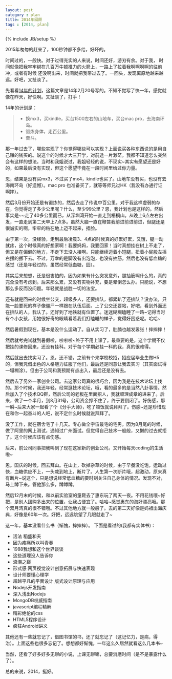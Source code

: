 ```yaml
---
layout: post
category : plan
title: 2014年回顾
tags : [2014, plan]
---
```

{% include JB/setup %}

2015年匆匆的赶来了，100秒钟都不多给，好坏的。

时间过的，一般快。对于过得充实的人来说，时间还好，游刃有余。对于我，
时间就像把我牢牢绑在几百万牛顿推力的火箭上，一路上了拉着我啊啊啊啊的往前冲，或者有时候
还没啊出来，时间就把我带过去了。一回头，发现离原地越来越远。好吧，又扯淡了。

先看看[14年的计划][1]，这篇文章是14年2月20号写的。不知不觉写了快一年，感觉就像在昨天，好快啊。又扯淡了，打手！

14年的计划是：

> * 换mx3，买kindle，买台1500左右的山地车，买台mac pro，去海南环岛。
> * 锻炼身体，走百公里。
> * 奋斗。

那一年过去了，哪些实现了？你觉得哪些可以实现？上面说买各种东西说的是用自己赚的钱买的。说这个的时候才大三开学，对前途一片渺茫。我都不知道怎么突然会有这样的想法。当时和我姐说过，我姐轻轻的说，不现实~其实有愿望还是好的，如果最后没有实现，但这个愿望毕竟在一段时间里给过你力量。

恩，结果是没有买mx3，不过买了mx4，kindle也买了。山地车没有买，也没有去海南环岛（好遗憾）。mac pro 也准备买了，就等等师兄过HK（我没有办通行证啊摔）。

然后3月份开始还是有锻炼的，然后去走了传说中百公里。对于我这样虚弱的存在，你觉得走了多少公里呢？什么，至少99公里？恩，我计划也是这样的。然后事实是~~走了40多公里而已，从深圳湾开始一直走到梧桐山。从晚上6点左右出发，一直走到第二天早上7点多。虽然大脑一直在鞭笞我前进前进前进，但腿还是很诚实的啊，牢牢的粘在地上迈不起来，捂脸。

由于第一次，没经验，走到最后凌晨3、4点的时候真的好累好累，又饿，腿一动就疼，这个时候真的好想家啊！我要妈妈，我要回家！当时真想挂在树上不走了，但又是在偏僻的地方，不走下去没人接啊。只能继续迈着小短腿，扭着小屁股左摇右摆的挪下去。不过，万幸的是脚没有出泡泡，也没有抽筋。然后也没有低血糖的感觉（还是年轻过的，虽然经常低血糖，囧）。

其实后来想想，还是很害怕的，因为如果有什么突发意外，腿抽筋啊什么的，真的完全没有考虑到。后来那么累，又没有实物补充，要是晕倒怎么办。只能说，不想那么多反而没问题。年轻就是战胜一切的法宝。

还有就是回来的时候坐公交，超级多人，还要排队，都累趴了还排队？没办法，只能一脸要死的样子像僵尸一样跟在队伍后面。上了公交还要站，好吧，看到外面还在排队的人，我认了。还好到了地铁就有位置了。迷迷糊糊瞌睡了一路~记得当时有个小女孩，用她很好奇的眼睛看着我们打瞌睡的样子，觉得好困惑呢。哈哈~

然后暑假到现在，基本是没什么运动了。自从实习了，肚腩也越发嚣张！摔摔摔！

然后就考完试就到暑假啦，啦啦啦~终于不用上课了。最重要的是，这个学期不仅把挂的课修回来，还没有挂科。对于每个学期必挂一科的我，真的很难得。

然后就出去找实习了。恩，还不错，之前有个来学校校招，招应届毕业生做H5的，但我凭借出色的人格魅力征服了他们，最后还是同意让我去实习（其实面试得一塌糊涂）。但由于公司和我预期有点出入，最后还是没有去。

然后去了另外一家创业公司。去这家公司真的很巧合，因为我是在技术论坛上找的。那个时候，我还年轻，经常逛技术论坛，哦，看的最多的是当然八卦事情。然后加入了个技术QQ群，然后公司的老板在里面招人，我就顺理成章的进来了。后来，做了一个半月，到8月31号，公司资金撑不住了，终于要倒闭了。好伤感，那一瞬~后来大家一起看了个《分手大师》，吃了顿饭就说拜拜了。伤感~还是珍惜现在和你一起奋斗的人吧，说不定什么时候就说拜拜了。

没了工作，就在宿舍宅了十几天。专心做全宇宙最宅的宅男。因为8月尾的时候，做了阿里的网上测试，通知过广州面试。但觉得自己技术一般般，又懒的过去就拒了。这个时候应该有点伤感。

后来，前公司同事把我叫到了现在这家新的创业公司。又开始每天coding的生活啦~

恩。国庆的时候，回去拜山。在山上，砍掉杂草的时候，由于早餐没吃饱，运动过快，血糖供应不上，一头栽到地上，断片了。人生第一次断片哦，超激动，原来真有断片~说这个，只是想说经常低血糖的要时刻关注自己身体的情况。发现不对，马上蹲下来。管他那么多，蹲蹲蹲。

然后12月末的时候，和以前实验室的童鞋去了惠东玩了两天一夜。不用花钱哦~好把，是别人团购多出来的位置，让我占便宜了。哈哈~感觉惠东的海好漂亮哦。那个双月湾真的很不错哦。不过其他地方就一般般了。去的第二天好像是妈祖出海庆典，好像是60年一次。好把，远远眺望了几眼就走了~

这一年，基本没看什么书（惭愧，摔摔摔）。
下面是看过的(我都有实体书)：

* 活法 稻盛和夫 
* 因为疼痛所以叫青春
* 1988我想和这个世界谈谈
* 这些道理没人告诉你
* 浪潮之巅
* 形式感 网页视觉设计创意拓展与快速表现
* 设计师要懂心理学
* 超越平凡的平面设计 版式设计原理与应用
* Nodejs开发指南
* 深入浅出Nodejs
* MongoDB权威指南
* javascript编程精解
* 精彩绝伦的css
* HTML5程序设计
* 疯狂Android讲义

其他还有一些就忘记了，借图书馆的书，还了就忘记了（这记忆力，是病，得治）。上面这些也很多忘记了。想想都好惭愧，一年这么久居然就看这么几本书~

当然，还看了好多好多无聊的小说，上课无聊嘛，总要消磨时间（是不是暴露什么了）。

总的来说，2014，挺好。

[1]: /2014/02/20/plan.html

